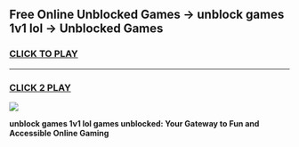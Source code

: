 
## Free Online Unblocked Games → unblock games 1v1 lol → Unblocked Games
<h3>
<a href="https://premium.freeplayer.one?title=unblock_games_1v1_lol&ref=21F">CLICK TO PLAY</a></h3>
<hr>

<h3>
<a href="https://premium.freeplayer.one?title=unblock_games_1v1_lol&ref=21F">CLICK 2 PLAY</a>
  
</h3>

<a href="https://premium.freeplayer.one?title=unblock_games_1v1_lol&ref=21F/"><img src="https://clearcache.store/games.png"></a>


**unblock games 1v1 lol games unblocked: Your Gateway to Fun and Accessible Online Gaming**
